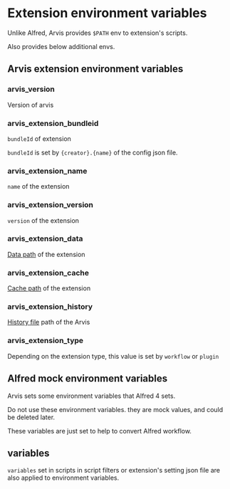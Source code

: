 # Extension environment variables

Unlike Alfred, Arvis provides `$PATH` env to extension's scripts.

Also provides below additional envs.

## Arvis extension environment variables

### arvis_version

Version of arvis

### arvis_extension_bundleid

`bundleId` of extension

`bundleId` is set by `{creator}.{name}` of the config json file.

### arvis_extension_name

`name` of the extension

### arvis_extension_version

`version` of the extension

### arvis_extension_data

[Data path](./config-file-paths.md) of the extension

### arvis_extension_cache

[Cache path](./config-file-paths.md) of the extension

### arvis_extension_history

[History file](./history.md) path of the Arvis

### arvis_extension_type

Depending on the extension type, this value is set by `workflow` or `plugin`

## Alfred mock environment variables

Arvis sets some environment variables that Alfred 4 sets.

Do not use these environment variables. they are mock values, and could be deleted later.

These variables are just set to help to convert Alfred workflow.

## variables

`variables` set in scripts in script filters or extension's setting json file are also applied to environment variables.